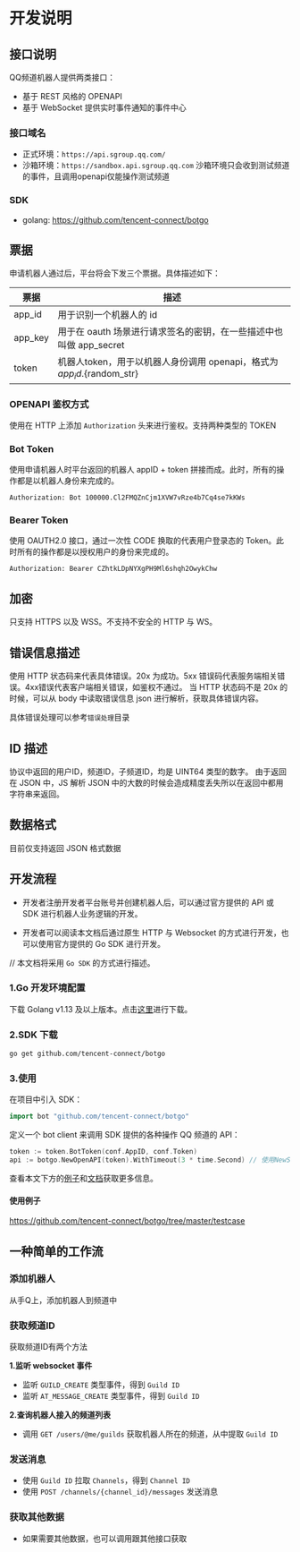 # 开发说明

## 接口说明

QQ频道机器人提供两类接口：
- 基于 REST 风格的 OPENAPI
- 基于 WebSocket 提供实时事件通知的事件中心

### 接口域名

- 正式环境：`https://api.sgroup.qq.com/`
- 沙箱环境：`https://sandbox.api.sgroup.qq.com` 沙箱环境只会收到测试频道的事件，且调用openapi仅能操作测试频道

### SDK
- golang: https://github.com/tencent-connect/botgo

## 票据
申请机器人通过后，平台将会下发三个票据。具体描述如下：

| 票据 | 描述 |
| --- | --- |
| app_id | 用于识别一个机器人的 id |
| app_key | 用于在 oauth 场景进行请求签名的密钥，在一些描述中也叫做 app_secret |
| token | 机器人token，用于以机器人身份调用 openapi，格式为 ${app_id}.${random_str} |

### OPENAPI 鉴权方式

使用在 HTTP 上添加 `Authorization` 头来进行鉴权。支持两种类型的 TOKEN

### Bot Token

使用申请机器人时平台返回的机器人 appID + token 拼接而成。此时，所有的操作都是以机器人身份来完成的。

`Authorization: Bot 100000.Cl2FMQZnCjm1XVW7vRze4b7Cq4se7kKWs`

### Bearer Token

使用 OAUTH2.0 接口，通过一次性 CODE 换取的代表用户登录态的 Token。此时所有的操作都是以授权用户的身份来完成的。

`Authorization: Bearer CZhtkLDpNYXgPH9Ml6shqh2OwykChw`

## 加密

只支持 HTTPS 以及 WSS。不支持不安全的 HTTP 与 WS。

## 错误信息描述

使用 HTTP 状态码来代表具体错误。20x 为成功。5xx 错误码代表服务端相关错误。4xx错误代表客户端相关错误，如鉴权不通过。
当 HTTP 状态码不是 20x 的时候，可以从 body 中读取错误信息 json 进行解析，获取具体错误内容。

具体错误处理可以参考`错误处理`目录

## ID 描述

协议中返回的用户ID，频道ID，子频道ID，均是 UINT64 类型的数字。
由于返回在 JSON 中，JS 解析 JSON 中的大数的时候会造成精度丢失所以在返回中都用字符串来返回。

## 数据格式

目前仅支持返回 JSON 格式数据

## 开发流程

- 开发者注册开发者平台账号并创建机器人后，可以通过官方提供的 API 或 SDK 进行机器人业务逻辑的开发。

- 开发者可以阅读本文档后通过原生 HTTP 与 Websocket 的方式进行开发，也可以使用官方提供的 Go SDK 进行开发。

// 本文档将采用 `Go SDK` 的方式进行描述。

### 1.Go 开发环境配置

下载 Golang v1.13 及以上版本。点击[这里](https://golang.org/dl/)进行下载。

### 2.SDK 下载

```bash
go get github.com/tencent-connect/botgo
```

### 3.使用

在项目中引入 SDK：

```go
import bot "github.com/tencent-connect/botgo"
```

定义一个 bot client 来调用 SDK 提供的各种操作 QQ 频道的 API：

```go
token := token.BotToken(conf.AppID, conf.Token)
api := botgo.NewOpenAPI(token).WithTimeout(3 * time.Second) // 使用NewSandboxOpenAPI创建沙箱环境的实例
```

查看本文下方的[例子](#使用例子)和[文档](#文档)获取更多信息。

#### 使用例子

https://github.com/tencent-connect/botgo/tree/master/testcase

## 一种简单的工作流

### 添加机器人

从手Q上，添加机器人到频道中

### 获取频道ID

获取频道ID有两个方法

**1.监听 websocket 事件**

- 监听 `GUILD_CREATE` 类型事件，得到 `Guild ID`
- 监听 `AT_MESSAGE_CREATE` 类型事件，得到 `Guild ID`

**2.查询机器人接入的频道列表**

- 调用 `GET /users/@me/guilds` 获取机器人所在的频道，从中提取 `Guild ID`

### 发送消息

- 使用 `Guild ID` 拉取 `Channels`，得到 `Channel ID`
- 使用 `POST /channels/{channel_id}/messages` 发送消息

### 获取其他数据

- 如果需要其他数据，也可以调用跟其他接口获取
